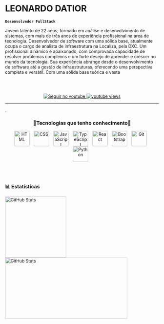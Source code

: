 #  LEONARDO DATIOR

**`Desenvolvedor FullStack`**

Jovem talento de 22 anos, formado em análise e desenvolvimento de sistemas, com mais de três anos de experiência profissional na área de tecnologia. Desenvolvedor de software com uma sólida base, atualmente ocupa o cargo de analista de infraestrutura na Localiza, pela DXC. Um profissional dinâmico e apaixonado, com comprovada capacidade de resolver problemas complexos e um forte desejo de aprender e crescer no mundo da tecnologia. Sua experiência abrange desde o desenvolvimento de software até a gestão de infraestruturas, oferecendo uma perspectiva completa e versátil. Com uma sólida base teórica e vasta

<br></br>


<p align="center">
    <!-- YOUTUBE -->
    <a href="https://www.youtube.com/@datior.leonardo">
        <img 
            alt="Seguir no youtube" 
            title="Inscreva-se no meu canal" 
            src="https://custom-icon-badges.demolab.com/youtube/channel/subscribers/UCBMURnkuHrY_VBQ1H2rE69A?color=8c8c8c&label=Inscreva-se&logo=video&logoColor=white&style=for-the-badge&labelColor=8c8c8c"
        />
    </a>
    <a href="https://www.youtube.com/@datior.leonardo">
        <img 
            alt="youtube views" 
            title="Vizualizações no YouTube" 
            src="https://custom-icon-badges.demolab.com/youtube/channel/views/UCBMURnkuHrY_VBQ1H2rE69A?color=8c8c8c&logo=eye&logoColor=white&style=for-the-badge&labelColor=8c8c8c"
        />
    </a> 
  <!-- GITHUB -->
<!--     <a href="https://github.com/LEONARDO-DATIOR">
        <img 
            alt="Total de estrelas" 
            title="Total de estrelas GitHub" 
            src="https://custom-icon-badges.demolab.com/github/stars/Larissakich?color=55960c&style=for-the-badge&labelColor=488207&logo=star&label=estrelas"
        />
    </a>
    <a href="https://github.com/LEONARDO-DATIOR">
        <img 
            alt="Seguidores" 
            title="Me siga no GitHub" 
            src="https://custom-icon-badges.demolab.com/github/followers/Larissakich?color=236ad3&labelColor=1155ba&style=for-the-badge&logo=github&label=Seguidores&logoColor=white"
        />
    </a> -->
</p>


--- 

<P>.</P>


<div 
  width="1000" 
  align="center"
  gap="30"
>
 <h3>🤖Tecnologias que tenho conhecimento🤖</h3> 
  
<img 
    align="center" 
    alt="HTML"
    title="HTML" 
    width="50px" 
    style="padding-right: 10px;" 
    src="https://cdn.jsdelivr.net/gh/devicons/devicon@latest/icons/html5/html5-original.svg" 
/>
<img 
    align="center" 
    alt="CSS" 
    title="CSS"
    width="50px" 
    style="padding-right: 10px;" 
    src="https://cdn.jsdelivr.net/gh/devicons/devicon@latest/icons/css3/css3-original.svg" 
/>
<img 
    align="center" 
    alt="JavaScript" 
    title="JavaScript"
    width="50px" 
    style="padding-right: 10px;" 
    src="https://cdn.jsdelivr.net/gh/devicons/devicon@latest/icons/javascript/javascript-original.svg" 
/>
<img 
    align="center" 
    alt="TypeScript"
    title="TypeScript" 
    width="50px" 
    style="padding-right: 10px;" 
    src="https://cdn.jsdelivr.net/gh/devicons/devicon@latest/icons/typescript/typescript-original.svg" 
/>
<img 
    align="center" 
    alt="React"
    title="React" 
    width="50px" 
    style="padding-right: 10px;" 
    src="https://cdn.jsdelivr.net/gh/devicons/devicon@latest/icons/react/react-original.svg" 
/>
<img 
    align="center" 
    alt="Bootstrap"
    title="Bootstrap" 
    width="50px" 
    style="padding-right: 10px;" 
    src="https://cdn.jsdelivr.net/gh/devicons/devicon@latest/icons/bootstrap/bootstrap-original.svg" 
/>
<img 
    align="center" 
    alt="Git" 
    title="Git"
    width="50px" 
    style="padding-right: 10px;" 
    src="https://cdn.jsdelivr.net/gh/devicons/devicon@latest/icons/git/git-original.svg" 
/>
<img 
    align="center" 
    alt="Python" 
    title="Python"
    width="50px" 
    style="padding-right: 10px;" 
    src="https://cdn.jsdelivr.net/gh/devicons/devicon@latest/icons/python/python-original.svg" 
/>

<br/>
<br/>
</div>

### 📊 Estatísticas

<p>
  <img 
    align="left" 
    alt="GitHub Stats" 
    height="200" 
    style="padding-right: 10px;" 
    src="https://github-readme-stats.vercel.app/api?username=Leonardo-datior&show_icons=true&theme=tokyonight&include_all_commits=true&locale=pt-br" 
  />

<img 
    align="left" 
    alt="GitHub Stats" 
    height="200" 
    width="400"
    src="https://github-readme-stats.vercel.app/api/top-langs/?username=Leonardo-Datior&theme=tokyonight&layout=compact&custom_title=Tecnologias&langs_count=9" 
  />

</p>
